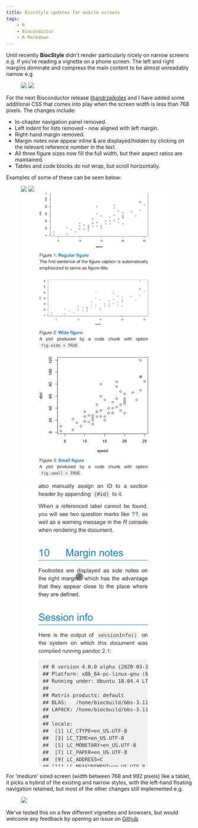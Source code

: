 ```yaml
---
title: BiocStyle updates for mobile screens
tags:
    - R
    - Bioconductor
    - R Markdown
---
```


Until recently **BiocStyle** didn't render particularly nicely on narrow screens e.g. if you're reading a vignette on a phone screen.  The left and right margins dominate and compress the main content to be almost unreadably narrow e.g.

<figure class="half" style="width: 80%">
    <img src="https://user-images.githubusercontent.com/971237/68586393-de4cf100-0484-11ea-81f0-39df6aa64b91.png">
    <img src="https://user-images.githubusercontent.com/971237/68586400-e016b480-0484-11ea-94cd-8c9e7ccfc83c.png">
</figure>

For the next Bioconductor release [@andrzejkoles](https://twitter.com/andrzejkoles) and I have added some additional CSS that comes into play when the screen width is less than 768 pixels.  The changes include:

- In-chapter navigation panel removed.
- Left indent for lists removed - now aligned with left margin.
- Right-hand margin removed.
- Margin notes now appear inline & are displayed/hidden by clicking on the relevant reference number in the text.
- All three figure sizes now fill the full width, but their aspect ratios are maintained.
- Tables and code blocks do not wrap, but scroll horizontally.

Examples of some of these can be seen below:

<figure class="half" style="width: 80%">
    <img src="https://user-images.githubusercontent.com/971237/68587121-94650a80-0486-11ea-8be7-62fd0494f291.png">
    <img src="https://user-images.githubusercontent.com/971237/68587127-97f89180-0486-11ea-91a0-afa02217084a.png">
    <img src="/assets/images/biocstyle_plots.png">
    <img src="/assets/images/biocstyle_footnotes.gif">
</figure>


For 'medium' sized screen (width between 768 and 992 pixels) like a tablet, it picks a hybrid of the existing and narrow styles, with the left-hand floating navigation retained, but most of the other changes still implemented e.g. 

<figure class="half">
    <img src="https://user-images.githubusercontent.com/971237/68588279-5c12fb80-0489-11ea-9222-e47b6f2d22c2.png">
</figure>    

We've tested this on a few different vignettes and browsers, but would welcome any feedback by opening an issue on [Github](https://github.com/Bioconductor/BiocStyle/issues)
